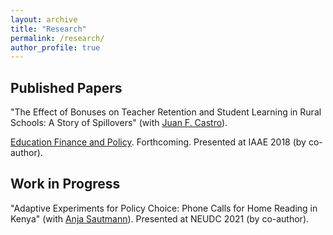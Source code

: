 ```yaml
---
layout: archive
title: "Research"
permalink: /research/
author_profile: true
---
```


## Published Papers

"The Effect of Bonuses on Teacher Retention and Student Learning in Rural Schools: A Story of Spillovers" (with [Juan F. Castro](https://sites.google.com/view/juanfcastro/)). <div class="aside"><a href="https://direct.mit.edu/edfp/article-abstract/doi/10.1162/edfp_a_00348/100731/The-Effect-of-Bonuses-on-Teacher-Retention-and"><i class="fa fa-fw fa-link" aria-hidden="true"></i></a></div> 
<u>Education Finance and Policy</u>. Forthcoming. 
Presented at IAAE 2018 (by co-author).

## Work in Progress
"Adaptive Experiments for Policy Choice: Phone Calls for Home Reading in Kenya" (with [Anja Sautmann](https://sites.google.com/site/anjasautmann/home)). 
Presented at NEUDC 2021 (by co-author).


 